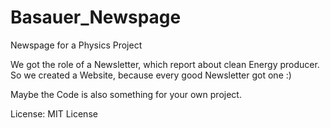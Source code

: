 # Basauer_Newspage
Newspage for a Physics Project

We got the role of a Newsletter, which report about clean Energy producer.
So we created a Website, because every good Newsletter got one :)

Maybe the Code is also something for your own project. 

License: MIT License

